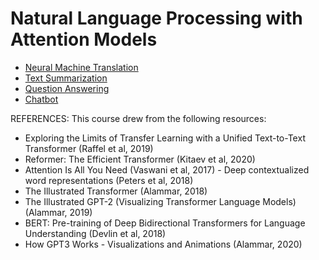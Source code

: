 # Natural Language Processing with Attention Models

* [Neural Machine Translation](https://github.com/msankar/natural_language_processing/tree/main/nlp_with_sequence_models/week1-NN_for_sentiment_analysis)
* [Text Summarization](https://github.com/msankar/natural_language_processing/tree/main/nlp_with_sequence_models/week2-RNN_for_lang_modeling)
* [Question Answering](https://github.com/msankar/natural_language_processing/tree/main/nlp_with_sequence_models/week3-LSTMs_and_NER)
* [Chatbot](https://github.com/msankar/natural_language_processing/tree/main/nlp_with_sequence_models/week4-Siamese_Networks)


REFERENCES:
This course drew from the following resources:
- Exploring the Limits of Transfer Learning with a Unified Text-to-Text Transformer (Raffel et al, 2019)
- Reformer: The Efficient Transformer (Kitaev et al, 2020)
- Attention Is All You Need (Vaswani et al, 2017)
-​ Deep contextualized word representations (Peters et al, 2018)
- The Illustrated Transformer (Alammar, 2018)
- The Illustrated GPT-2 (Visualizing Transformer Language Models) (Alammar, 2019)
- BERT: Pre-training of Deep Bidirectional Transformers for Language Understanding (Devlin et al, 2018)
- How GPT3 Works - Visualizations and Animations (Alammar, 2020)